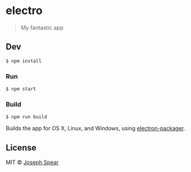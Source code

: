 # electro

> My fantastic app


## Dev

```
$ npm install
```

### Run

```
$ npm start
```

### Build

```
$ npm run build
```

Builds the app for OS X, Linux, and Windows, using [electron-packager](https://github.com/maxogden/electron-packager).


## License

MIT © [Joseph Spear](http://jspear29.github.io)
